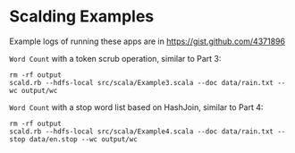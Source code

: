 Scalding Examples
=================

Example logs of running these apps are in https://gist.github.com/4371896

`Word Count` with a token scrub operation, similar to Part 3:

    rm -rf output
    scald.rb --hdfs-local src/scala/Example3.scala --doc data/rain.txt --wc output/wc

`Word Count` with a stop word list based on HashJoin, similar to Part 4:

    rm -rf output
    scald.rb --hdfs-local src/scala/Example4.scala --doc data/rain.txt --stop data/en.stop --wc output/wc 
